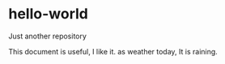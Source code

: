 # hello-world
Just another repository

This document is useful, I like it. as weather today, It is raining.
